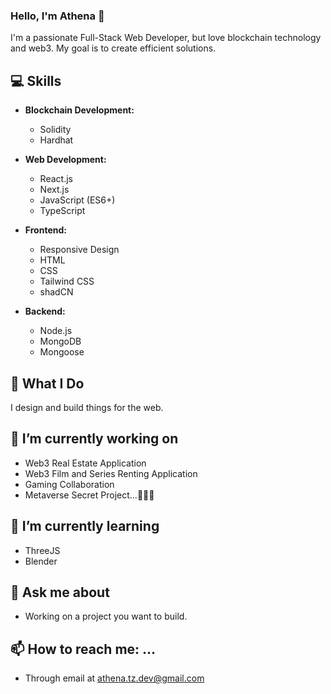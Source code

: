 ### Hello, I'm Athena 👋

I'm a passionate Full-Stack Web Developer, but love blockchain technology and web3. 
My goal is to create efficient solutions.

## 💻 Skills

- **Blockchain Development:**
  - Solidity
  - Hardhat
  
- **Web Development:**
  - React.js
  - Next.js
  - JavaScript (ES6+)
  - TypeScript
  
- **Frontend:**
  - Responsive Design
  - HTML
  - CSS
  - Tailwind CSS
  - shadCN
  
- **Backend:**
  - Node.js
  - MongoDB
  - Mongoose
  
## 🚀 What I Do

I design and build things for the web.

## 🔭 I’m currently working on 
  - Web3 Real Estate Application
  - Web3 Film and Series Renting Application
  - Gaming Collaboration
  - Metaverse Secret Project...🤫🤫🤫

## 🌱 I’m currently learning 
  - ThreeJS
  - Blender
    
## 💬 Ask me about 
  - Working on a project you want to build.

## 📫 How to reach me: ...
  - Through email at athena.tz.dev@gmail.com

